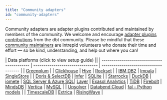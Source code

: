 ```yaml
---
title: "Community adapters"
id: "community-adapters"
---
```


Community adapters are adapter plugins contributed and maintained by members of the community. We welcome and encourage [adapter plugins contributions](/docs/contribute-core-adapters#contribute-to-a-pre-existing-adapter) from the dbt community.  Please be mindful that these [community maintainers](/docs/connect-adapters#maintainers) are intrepid volunteers who donate their time and effort — so be kind, understanding, and help out where you can!

| Data platforms (click to view setup guide) ||
| ------------------------------------------ | -------------------------------- | ------------------------------------- |
| [Greenplum](/docs/core/connect-data-platform/greenplum-setup)     |
| [Clickhouse](/docs/core/connect-data-platform/clickhouse-setup)  | [Hive](/docs/core/connect-data-platform/hive-setup)   | [Rockset](/docs/core/connect-data-platform/rockset-setup)   |
| [IBM DB2](/docs/core/connect-data-platform/ibmdb2-setup)  | [Impala](/docs/core/connect-data-platform/impala-setup)           | [SingleStore](/docs/core/connect-data-platform/singlestore-setup)  |
| [Doris & SelectDB](/docs/core/connect-data-platform/doris-setup) | [Infer](/docs/core/connect-data-platform/infer-setup)  | [SQLite](/docs/core/connect-data-platform/sqlite-setup) |
| [Starrocks](/docs/core/connect-data-platform/starrocks-setup) | [DuckDB](/docs/core/connect-data-platform/duckdb-setup)  | [iomete](/docs/core/connect-data-platform/iomete-setup) 
| [SQL Server & Azure SQL](/docs/core/connect-data-platform/mssql-setup)| [Layer](/docs/core/connect-data-platform/layer-setup) 
| [Exasol Analytics](/docs/core/connect-data-platform/exasol-setup) 
| [TiDB](/docs/core/connect-data-platform/tidb-setup)        | [Firebolt](/docs/core/connect-data-platform/firebolt-setup)  | [MindsDB](/docs/core/connect-data-platform/mindsdb-setup)
| [Vertica](/docs/core/connect-data-platform/vertica-setup) | [MySQL](/docs/core/connect-data-platform/mysql-setup) | 
| [Upsolver](/docs/core/connect-data-platform/upsolver-setup) | [Databend Cloud](/docs/core/connect-data-platform/databend-setup) | [fal - Python models](/docs/core/connect-data-platform/fal-setup) |
| [TimescaleDB](https://dbt-timescaledb.debruyn.dev/) | [Extrica](/docs/core/connect-data-platform/extrica-setup) | [RisingWave](/docs/core/connect-data-platform/risingwave-setup) |
